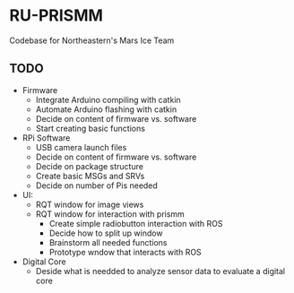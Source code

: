 # RU-PRISMM
Codebase for Northeastern's Mars Ice Team

## TODO

- Firmware
  - Integrate Arduino compiling with catkin
  - Automate Arduino flashing with catkin
  - Decide on content of firmware vs. software
  - Start creating basic functions
- RPi Software
  - USB camera launch files 
  - Decide on content of firmware vs. software
  - Decide on package structure
  - Create basic MSGs and SRVs
  - Decide on number of Pis needed
- UI:
  - RQT window for image views
  - RQT window for interaction with prismm
    - Create simple radiobutton interaction with ROS
    - Decide how to split up window
    - Brainstorm all needed functions
    - Prototype wndow that interacts with ROS
 - Digital Core
   - Deside what is needded to analyze sensor data to evaluate a digital core
